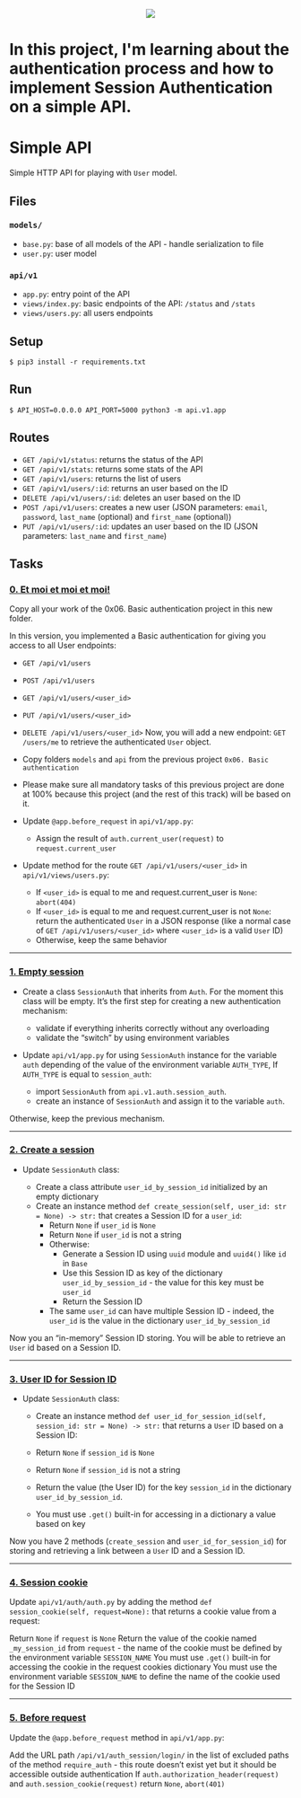 <p align="center">
  <img src="https://assets.imaginablefutures.com/media/images/ALX_Logo.max-200x150.png" />
</p>

# In this project, I'm learning about the authentication process and how to implement Session Authentication on a simple API.

# Simple API

Simple HTTP API for playing with `User` model.


## Files

### `models/`

- `base.py`: base of all models of the API - handle serialization to file
- `user.py`: user model

### `api/v1`

- `app.py`: entry point of the API
- `views/index.py`: basic endpoints of the API: `/status` and `/stats`
- `views/users.py`: all users endpoints


## Setup

```
$ pip3 install -r requirements.txt
```


## Run

```
$ API_HOST=0.0.0.0 API_PORT=5000 python3 -m api.v1.app
```


## Routes

- `GET /api/v1/status`: returns the status of the API
- `GET /api/v1/stats`: returns some stats of the API
- `GET /api/v1/users`: returns the list of users
- `GET /api/v1/users/:id`: returns an user based on the ID
- `DELETE /api/v1/users/:id`: deletes an user based on the ID
- `POST /api/v1/users`: creates a new user (JSON parameters: `email`, `password`, `last_name` (optional) and `first_name` (optional))
- `PUT /api/v1/users/:id`: updates an user based on the ID (JSON parameters: `last_name` and `first_name`)


## Tasks

### [0. Et moi et moi et moi!](https://github.com/ehabsmh/alx-backend-user-data/blob/main/0x02-Session_authentication/api/v1/app.py)
Copy all your work of the 0x06. Basic authentication project in this new folder.

In this version, you implemented a Basic authentication for giving you access to all User endpoints:

- `GET /api/v1/users`
- `POST /api/v1/users`
- `GET /api/v1/users/<user_id>`
- `PUT /api/v1/users/<user_id>`
- `DELETE /api/v1/users/<user_id>`
Now, you will add a new endpoint: `GET /users/me` to retrieve the authenticated `User` object.

- Copy folders `models` and `api` from the previous project `0x06. Basic authentication`
- Please make sure all mandatory tasks of this previous project are done at 100% because this project (and the rest of this track) will be based on it.
- Update `@app.before_request` in `api/v1/app.py`:
  - Assign the result of `auth.current_user(request)` to `request.current_user`
- Update method for the route `GET /api/v1/users/<user_id>` in `api/v1/views/users.py`:
  - If `<user_id>` is equal to me and request.current_user is `None`: `abort(404)`
  - If `<user_id>` is equal to me and request.current_user is not `None`: return the authenticated `User` in a JSON response (like a normal case of `GET /api/v1/users/<user_id>` where `<user_id>` is a valid `User` ID)
  - Otherwise, keep the same behavior

---

### [1. Empty session](https://github.com/ehabsmh/alx-backend-user-data/blob/main/0x02-Session_authentication/api/v1/app.py)
- Create a class `SessionAuth` that inherits from `Auth`. For the moment this class will be empty. It’s the first step for creating a new authentication mechanism:

  - validate if everything inherits correctly without any overloading
  - validate the “switch” by using environment variables
- Update `api/v1/app.py` for using `SessionAuth` instance for the variable `auth` depending of the value of the environment variable `AUTH_TYPE`, If `AUTH_TYPE` is equal to `session_auth`:

  - import `SessionAuth` from `api.v1.auth.session_auth`.
  - create an instance of `SessionAuth` and assign it to the variable `auth`.

Otherwise, keep the previous mechanism.

---

### [2. Create a session](https://github.com/ehabsmh/alx-backend-user-data/blob/main/0x02-Session_authentication/api/v1/auth/session_auth.py)
- Update `SessionAuth` class:

  - Create a class attribute `user_id_by_session_id` initialized by an empty dictionary
  - Create an instance method `def create_session(self, user_id: str = None) -> str:` that creates a Session ID for a `user_id`:
    - Return `None` if `user_id` is `None`
    - Return `None` if `user_id` is not a string
    - Otherwise:
      - Generate a Session ID using `uuid` module and `uuid4()` like `id` in `Base`
      - Use this Session ID as key of the dictionary `user_id_by_session_id` - the value for this key must be `user_id`
      - Return the Session ID
    - The same `user_id` can have multiple Session ID - indeed, the `user_id` is the value in the dictionary `user_id_by_session_id`

Now you an “in-memory” Session ID storing. You will be able to retrieve an `User` id based on a Session ID.

---

### [3. User ID for Session ID](https://github.com/ehabsmh/alx-backend-user-data/blob/main/0x02-Session_authentication/api/v1/auth/session_auth.py)
- Update `SessionAuth` class:

  - Create an instance method `def user_id_for_session_id(self, session_id: str = None) -> str:` that returns a `User` ID based on a Session ID:

  - Return `None` if `session_id` is `None`
  - Return `None` if `session_id` is not a string
  - Return the value (the User ID) for the key `session_id` in the dictionary `user_id_by_session_id`.
  - You must use `.get()` built-in for accessing in a dictionary a value based on key

Now you have 2 methods (`create_session` and `user_id_for_session_id`) for storing and retrieving a link between a `User` ID and a Session ID.

---

### [4. Session cookie](https://github.com/ehabsmh/alx-backend-user-data/blob/main/0x02-Session_authentication/api/v1/auth/auth.py)
Update `api/v1/auth/auth.py` by adding the method `def session_cookie(self, request=None):` that returns a cookie value from a request:

Return `None` if `request` is `None`
Return the value of the cookie named `_my_session_id` from `request` - the name of the cookie must be defined by the environment variable `SESSION_NAME`
You must use `.get()` built-in for accessing the cookie in the request cookies dictionary
You must use the environment variable `SESSION_NAME` to define the name of the cookie used for the Session ID

---

### [5. Before request](https://github.com/ehabsmh/alx-backend-user-data/blob/main/0x02-Session_authentication/api/v1/app.py)
Update the `@app.before_request` method in `api/v1/app.py`:

Add the URL path `/api/v1/auth_session/login/` in the list of excluded paths of the method `require_auth` - this route doesn’t exist yet but it should be accessible outside authentication
If `auth.authorization_header(request)` and `auth.session_cookie(request)` return `None`, `abort(401)`

